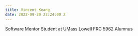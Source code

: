 ```yaml
---
title: Vincent Keang
date: 2022-09-20 22:24:00 Z
---
```


Software Mentor
Student at UMass Lowell
FRC 5962 Alumnus